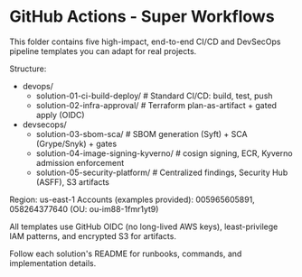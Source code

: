 # GitHub Actions - Super Workflows

This folder contains five high-impact, end-to-end CI/CD and DevSecOps pipeline templates you can adapt for real projects.

Structure:
- devops/
  - solution-01-ci-build-deploy/  # Standard CI/CD: build, test, push
  - solution-02-infra-approval/   # Terraform plan-as-artifact + gated apply (OIDC)
- devsecops/
  - solution-03-sbom-sca/         # SBOM generation (Syft) + SCA (Grype/Snyk) + gates
  - solution-04-image-signing-kyverno/ # cosign signing, ECR, Kyverno admission enforcement
  - solution-05-security-platform/ # Centralized findings, Security Hub (ASFF), S3 artifacts

Region: us-east-1
Accounts (examples provided): 005965605891, 058264377640 (OU: ou-im88-1fmr1yt9)

All templates use GitHub OIDC (no long-lived AWS keys), least-privilege IAM patterns, and encrypted S3 for artifacts.

Follow each solution's README for runbooks, commands, and implementation details.
